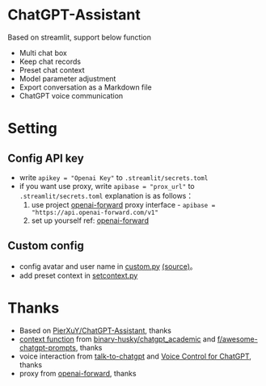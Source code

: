 # ChatGPT-Assistant
Based on streamlit, support below function
- Multi chat box
- Keep chat records
- Preset chat context
- Model parameter adjustment
- Export conversation as a Markdown file
- ChatGPT voice communication

# Setting
## Config API key

- write `apikey = "Openai Key"` to `.streamlit/secrets.toml`
- if you want use proxy, write `apibase = "prox_url"` to `.streamlit/secrets.toml` explanation is as follows：   
  1. use project [openai-forward](https://github.com/beidongjiedeguang/openai-forward) proxy interface - `apibase = "https://api.openai-forward.com/v1"` 
  2. set up yourself ref: [openai-forward](https://github.com/beidongjiedeguang/openai-forward)

## Custom config
- config avatar and user name in [custom.py](https://github.com/CallmeLins/streamlit-nav-page/blob/main/gpt_page/libs/custom.py)  [(source)](https://www.dicebear.com/playground?style=identicon)。
- add preset context in [setcontext.py](https://github.com/CallmeLins/streamlit-nav-page/blob/main/gpt_page/libs/setcontext.py)


# Thanks
- Based on [PierXuY/ChatGPT-Assistant](https://github.com/PierXuY/ChatGPT-Assistant/), thanks
- [context function](https://github.com/PierXuY/ChatGPT-Assistant/blob/main/set_context.py) from [binary-husky/chatgpt_academic](https://github.com/binary-husky/chatgpt_academic) and [f/awesome-chatgpt-prompts](https://github.com/f/awesome-chatgpt-prompts), thanks
- voice interaction from [talk-to-chatgpt](https://github.com/C-Nedelcu/talk-to-chatgpt) and [Voice Control for ChatGPT](https://chrome.google.com/webstore/detail/voice-control-for-chatgpt/eollffkcakegifhacjnlnegohfdlidhn), thanks
- proxy from [openai-forward](https://github.com/beidongjiedeguang/openai-forward), thanks
